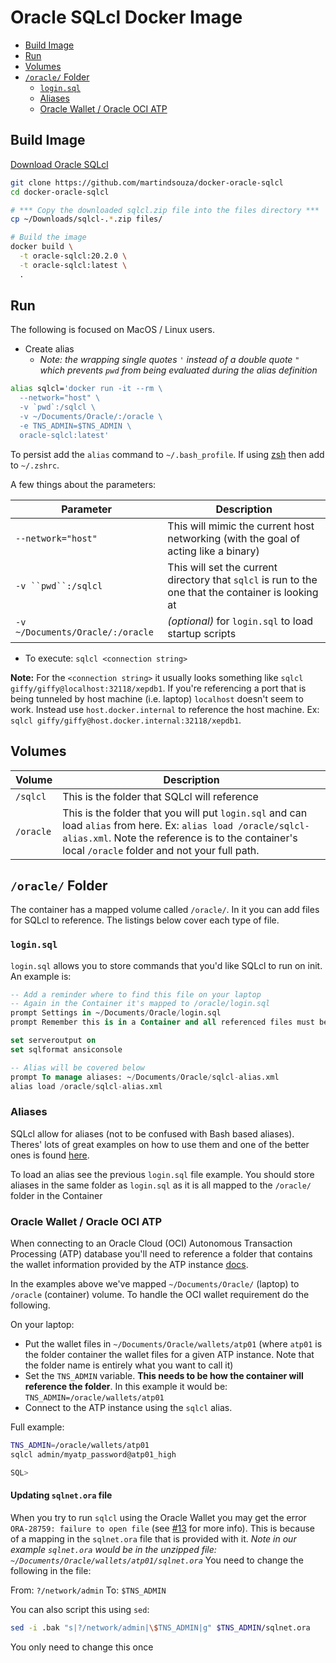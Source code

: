 # Oracle SQLcl Docker Image

- [Build Image](#build-image)
- [Run](#run)
- [Volumes](#volumes)
- [`/oracle/` Folder](#oracle-folder)
  - [`login.sql`](#loginsql)
  - [Aliases](#aliases)
  - [Oracle Wallet / Oracle OCI ATP](#oracle-wallet--oracle-oci-atp)


## Build Image

[Download Oracle SQLcl](http://www.oracle.com/technetwork/developer-tools/sqlcl/downloads/index.html)

```bash
git clone https://github.com/martindsouza/docker-oracle-sqlcl
cd docker-oracle-sqlcl

# *** Copy the downloaded sqlcl.zip file into the files directory ***
cp ~/Downloads/sqlcl-.*.zip files/

# Build the image
docker build \
  -t oracle-sqlcl:20.2.0 \
  -t oracle-sqlcl:latest \
  .
```

## Run

The following is focused on MacOS / Linux users.

- Create alias
  - *Note: the wrapping single quotes `'` instead of a double quote `"` which prevents `pwd` from being evaluated during the alias definition*

```bash
alias sqlcl='docker run -it --rm \
  --network="host" \
  -v `pwd`:/sqlcl \
  -v ~/Documents/Oracle/:/oracle \
  -e TNS_ADMIN=$TNS_ADMIN \
  oracle-sqlcl:latest'
```

To persist add the `alias` command to `~/.bash_profile`. If using [zsh](https://ohmyz.sh/) then add to `~/.zshrc`.

A few things about the parameters:


Parameter | Description
---------|----------
`--network="host"` |  This will mimic the current host networking (with the goal of acting like a binary)
`-v ``pwd``:/sqlcl` | This will set the current directory that `sqlcl` is run to the one that the container is looking at
`-v ~/Documents/Oracle/:/oracle` | _(optional)_ for `login.sql` to load startup scripts

- To execute: `sqlcl <connection string>`


**Note:** For the `<connection string>` it usually looks something like `sqlcl giffy/giffy@localhost:32118/xepdb1`. If you're referencing a port that is being tunneled by host machine (i.e. laptop) `localhost` doesn't seem to work. Instead use `host.docker.internal` to reference the host machine. Ex: `sqlcl giffy/giffy@host.docker.internal:32118/xepdb1`.

## Volumes

Volume | Description
---------|----------
`/sqlcl` | This is the folder that SQLcl will reference
`/oracle` | This is the folder that you will put `login.sql` and can load `alias` from here. Ex: `alias load /oracle/sqlcl-alias.xml`. Note the reference is to the container's local `/oracle` folder and not your full path. 


## `/oracle/` Folder

The container has a mapped volume called `/oracle/`. In it you can add files for SQLcl to reference. The listings below cover each type of file.

### `login.sql`

`login.sql` allows you to store commands that you'd like SQLcl to run on init. An example is:

```sql
-- Add a reminder where to find this file on your laptop
-- Again in the Container it's mapped to /oracle/login.sql
prompt Settings in ~/Documents/Oracle/login.sql
prompt Remember this is in a Container and all referenced files must be from Containers point of view

set serveroutput on
set sqlformat ansiconsole

-- Alias will be covered below
prompt To manage aliases: ~/Documents/Oracle/sqlcl-alias.xml
alias load /oracle/sqlcl-alias.xml
```

### Aliases

SQLcl allow for aliases (not to be confused with Bash based aliases). Theres' lots of great examples on how to use them and one of the better ones is found [here](https://mikesmithers.wordpress.com/2019/06/25/sqlcl-alias-because-you-cant-remember-everything/).

To load an alias see the previous `login.sql` file example. You should store aliases in the same folder as `login.sql` as it is all mapped to the `/oracle/` folder in the Container

### Oracle Wallet / Oracle OCI ATP

When connecting to an Oracle Cloud (OCI) Autonomous Transaction Processing (ATP) database you'll need to reference a folder that contains the wallet information provided by the ATP instance [docs](https://docs.cloud.oracle.com/iaas/Content/Database/Tasks/adbconnecting.htm). 

In the examples above we've mapped `~/Documents/Oracle/` (laptop) to `/oracle` (container) volume. To handle the OCI wallet requirement do the following.

On your laptop:

- Put the wallet files in `~/Documents/Oracle/wallets/atp01` (where `atp01` is the folder container the wallet files for a given ATP instance. Note that the folder name is entirely what you want to call it)
- Set the `TNS_ADMIN` variable. **This needs to be how the container will reference the folder**. In this example it would be: `TNS_ADMIN=/oracle/wallets/atp01`
- Connect to the ATP instance using the `sqlcl` alias.

Full example:

```bash
TNS_ADMIN=/oracle/wallets/atp01
sqlcl admin/myatp_password@atp01_high

SQL>
```

#### Updating `sqlnet.ora` file
When you try to run `sqlcl` using the Oracle Wallet you may get the error `ORA-28759: failure to open file` (see [#13](https://github.com/martindsouza/docker-oracle-sqlcl/issues/13) for more info). This is because of a mapping in the `sqlnet.ora` file that is provided with it. *Note in our example `sqlnet.ora` would be in the unzipped file: `~/Documents/Oracle/wallets/atp01/sqlnet.ora`* You need to change the following in the file:

From: `?/network/admin`
To: `$TNS_ADMIN`

You can also script this using `sed`:

```bash
sed -i .bak "s|?/network/admin|\$TNS_ADMIN|g" $TNS_ADMIN/sqlnet.ora
```

You only need to change this once